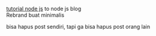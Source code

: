[tutorial node js](https://vegibit.com/node-js-blog-tutorial/) to node js blog \
Rebrand buat minimalis

bisa hapus post sendiri, tapi ga bisa hapus post orang lain